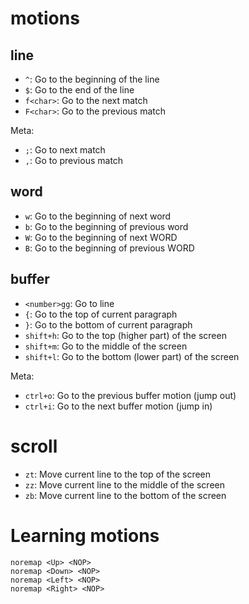 # motions

## line

*   `^`: Go to the beginning of the line
*   `$`: Go to the end of the line
*   `f<char>`: Go to the next *<char>* match
*   `F<char>`: Go to the previous *<char>* match

Meta:

*   `;`: Go to next *<char>* match
*   `,`: Go to previous *<char>* match

## word

*   `w`: Go to the beginning of next word
*   `b`: Go to the beginning of previous word
*   `W`: Go to the beginning of next WORD
*   `B`: Go to the beginning of previous WORD

## buffer

*   `<number>gg`: Go to line *<number>*
*   `{`: Go to the top of current paragraph 
*   `}`: Go to the bottom of current paragraph 
*   `shift+h`: Go to the top (higher part) of the screen
*   `shift+m`: Go to the middle of the screen
*   `shift+l`: Go to the bottom (lower part) of the screen

Meta: 

*   `ctrl+o`: Go to the previous buffer motion (jump out)
*   `ctrl+i`: Go to the next buffer motion (jump in)

# scroll

*   `zt`: Move current line to the top of the screen
*   `zz`: Move current line to the middle of the screen
*   `zb`: Move current line to the bottom of the screen

# Learning motions

    noremap <Up> <NOP>
    noremap <Down> <NOP>
    noremap <Left> <NOP>
    noremap <Right> <NOP>
